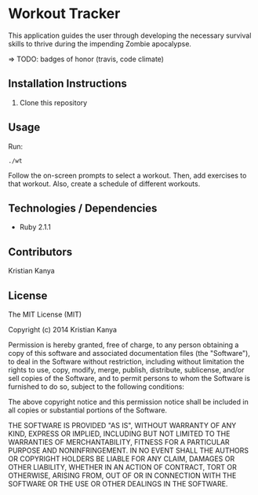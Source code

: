 # Workout Tracker

This application guides the user through developing the necessary survival skills to thrive during the impending Zombie apocalypse.

=> TODO: badges of honor (travis, code climate)

## Installation Instructions

  1. Clone this repository

## Usage

Run:

    ./wt

Follow the on-screen prompts to select a workout.  Then, add exercises to that workout.  Also, create a schedule of different workouts.

## Technologies / Dependencies

  * Ruby 2.1.1

## Contributors

Kristian Kanya

## License

The MIT License (MIT)

Copyright (c) 2014 Kristian Kanya

Permission is hereby granted, free of charge, to any person obtaining a copy
of this software and associated documentation files (the "Software"), to deal
in the Software without restriction, including without limitation the rights
to use, copy, modify, merge, publish, distribute, sublicense, and/or sell
copies of the Software, and to permit persons to whom the Software is
furnished to do so, subject to the following conditions:

The above copyright notice and this permission notice shall be included in
all copies or substantial portions of the Software.

THE SOFTWARE IS PROVIDED "AS IS", WITHOUT WARRANTY OF ANY KIND, EXPRESS OR
IMPLIED, INCLUDING BUT NOT LIMITED TO THE WARRANTIES OF MERCHANTABILITY,
FITNESS FOR A PARTICULAR PURPOSE AND NONINFRINGEMENT. IN NO EVENT SHALL THE
AUTHORS OR COPYRIGHT HOLDERS BE LIABLE FOR ANY CLAIM, DAMAGES OR OTHER
LIABILITY, WHETHER IN AN ACTION OF CONTRACT, TORT OR OTHERWISE, ARISING FROM,
OUT OF OR IN CONNECTION WITH THE SOFTWARE OR THE USE OR OTHER DEALINGS IN
THE SOFTWARE.
